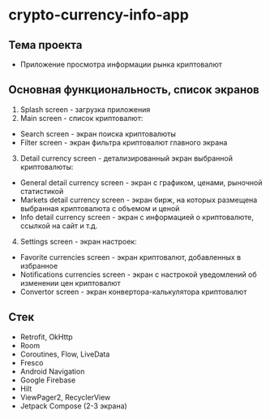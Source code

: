 # crypto-currency-info-app

## Тема проекта
* Приложение просмотра информации рынка криптовалют

## Основная функциональность, список экранов
1. Splash screen - загрузка приложения
2. Main screen - список криптовалют:
* Search screen - экран поиска криптовалюты
* Filter screen - экран фильтра криптовалют главного экрана
3. Detail currency screen - детализированный экран выбранной криптовалюты:
* General detail currency screen - экран с графиком, ценами, рыночной статистикой
* Markets detail currency screen - экран бирж, на которых размещена выбранная криптовалюта с объемом и ценой
* Info detail currency screen - экран c информацией о криптовалюте, ссылкой на сайт и т.д.
4. Settings screen - экран настроек:
* Favorite currencies screen - экран криптовалют, добавленных в избранное
* Notifications currencies screen - экран c настрокой уведомлений об изменении цен криптовалют
* Convertor screen - экран конвертора-калькулятора криптовалют

## Стек 
* Retrofit, OkHttp
* Room
* Coroutines, Flow, LiveData
* Fresco
* Android Navigation
* Google Firebase
* Hilt
* ViewPager2, RecyclerView
* Jetpack Compose (2-3 экрана) 

